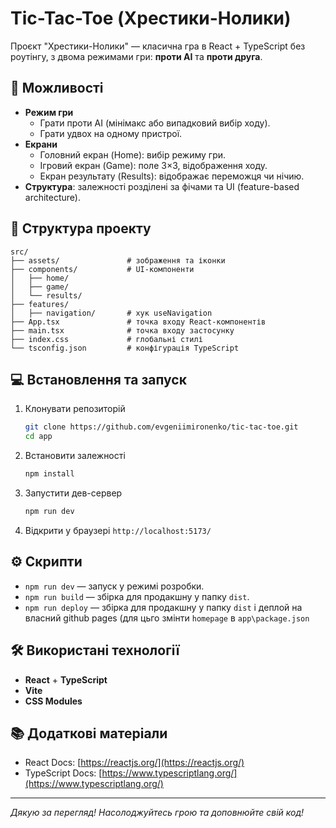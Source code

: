 # Tic-Tac-Toe (Хрестики-Нолики)

Проєкт "Хрестики-Нолики" — класична гра в React + TypeScript без роутінгу, з двома режимами гри: **проти AI** та **проти друга**.

## 🚀 Можливості

* **Режим гри**
  * Грати проти AI (мінімакс або випадковий вибір ходу).
  * Грати удвох на одному пристрої.
* **Екрани**
  * Головний екран (Home): вибір режиму гри.
  * Ігровий екран (Game): поле 3×3, відображення ходу.
  * Екран результату (Results): відображає переможця чи нічию.
* **Структура**: залежності розділені за фічами та UI (feature-based architecture).

## 📁 Структура проекту

```
src/
├── assets/               # зображення та іконки
├── components/           # UI-компоненти
│   ├── home/
│   ├── game/
│   └── results/
├── features/
│   ├── navigation/       # хук useNavigation
├── App.tsx               # точка входу React-компонентів
├── main.tsx              # точка входу застосунку
├── index.css             # глобальні стилі
└── tsconfig.json         # конфігурація TypeScript
```

## 💻 Встановлення та запуск

1. Клонувати репозиторій

   ```bash
   git clone https://github.com/evgeniimironenko/tic-tac-toe.git
   cd app
   ```
2. Встановити залежності

   ```bash
   npm install
   ```
3. Запустити дев-сервер

   ```bash
   npm run dev
   ```
4. Відкрити у браузері `http://localhost:5173/`

## ⚙️ Скрипти

* `npm run dev` — запуск у режимі розробки.
* `npm run build` — збірка для продакшну у папку `dist`.
* `npm run deploy` — збірка для продакшну у папку `dist` і деплой на власний github pages
  (для цьго змінти `homepage` в `app\package.json`

## 🛠 Використані технології

* **React** + **TypeScript**
* **Vite**
* **CSS Modules**

## 📚 Додаткові матеріали

* React Docs: [https://reactjs.org/](https://reactjs.org/)
* TypeScript Docs: [https://www.typescriptlang.org/](https://www.typescriptlang.org/)

---

*Дякую за перегляд! Насолоджуйтесь грою та доповнюйте свій код!*
